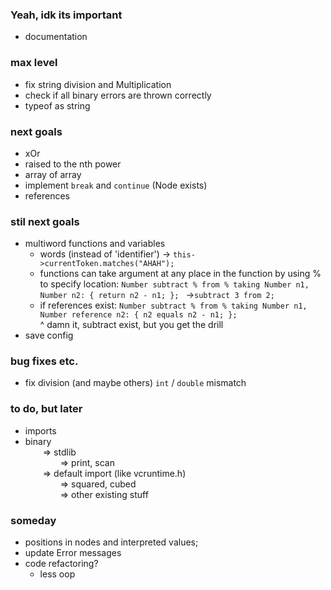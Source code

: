 ### Yeah, idk its important
* documentation

### max level
* fix string division and Multiplication
* check if all binary errors are thrown correctly
* typeof as string

### next goals
* xOr
* raised to the nth power
* array of array
* implement `break` and `continue` (Node exists)
* references

### stil next goals
* multiword functions and variables
	- words (instead of 'identifier')
		-> ```this->currentToken.matches("AHAH");```
	- functions can take argument at any place in the function by using % to specify location: ```Number subtract % from % taking Number n1, Number n2: { return n2 - n1; }; ``` ->```subtract 3 from 2;```
	- if references exist: ```Number subtract % from % taking Number n1, Number reference n2: { n2 equals n2 - n1; }; ```</br>
	^ damn it, subtract exist, but you get the drill
* save config
### bug fixes etc.
* fix division (and maybe others) `int` / `double` mismatch

### to do, but later
* imports
* binary </br>
  => stdlib</br>
    => print, scan</br>
  => default import (like vcruntime.h)</br>
    => squared, cubed</br>
    => other existing stuff</br>

### someday
* positions in nodes and interpreted values;
* update Error messages
* code refactoring?
	- less oop
